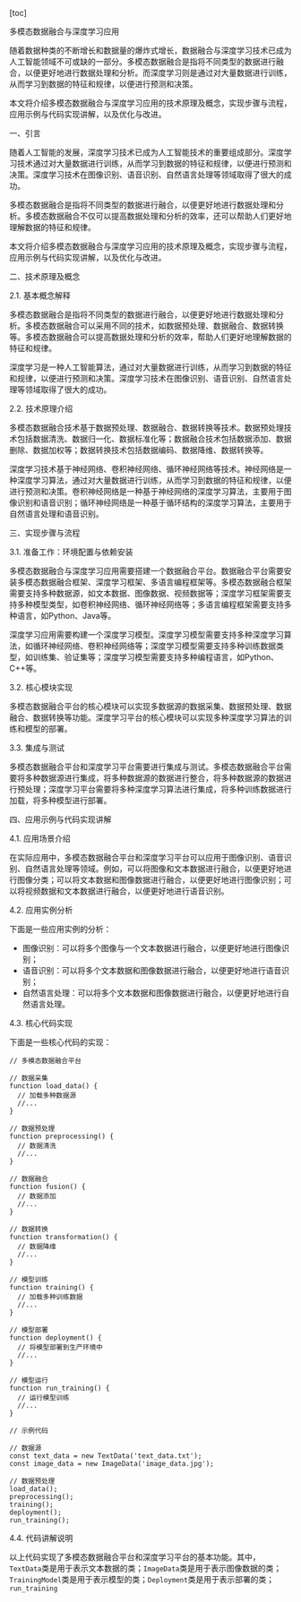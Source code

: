 
[toc]                    
                
                
多模态数据融合与深度学习应用

随着数据种类的不断增长和数据量的爆炸式增长，数据融合与深度学习技术已成为人工智能领域不可或缺的一部分。多模态数据融合是指将不同类型的数据进行融合，以便更好地进行数据处理和分析。而深度学习则是通过对大量数据进行训练，从而学习到数据的特征和规律，以便进行预测和决策。

本文将介绍多模态数据融合与深度学习应用的技术原理及概念，实现步骤与流程，应用示例与代码实现讲解，以及优化与改进。

一、引言

随着人工智能的发展，深度学习技术已成为人工智能技术的重要组成部分。深度学习技术通过对大量数据进行训练，从而学习到数据的特征和规律，以便进行预测和决策。深度学习技术在图像识别、语音识别、自然语言处理等领域取得了很大的成功。

多模态数据融合是指将不同类型的数据进行融合，以便更好地进行数据处理和分析。多模态数据融合不仅可以提高数据处理和分析的效率，还可以帮助人们更好地理解数据的特征和规律。

本文将介绍多模态数据融合与深度学习应用的技术原理及概念，实现步骤与流程，应用示例与代码实现讲解，以及优化与改进。

二、技术原理及概念

2.1. 基本概念解释

多模态数据融合是指将不同类型的数据进行融合，以便更好地进行数据处理和分析。多模态数据融合可以采用不同的技术，如数据预处理、数据融合、数据转换等。多模态数据融合可以提高数据处理和分析的效率，帮助人们更好地理解数据的特征和规律。

深度学习是一种人工智能算法，通过对大量数据进行训练，从而学习到数据的特征和规律，以便进行预测和决策。深度学习技术在图像识别、语音识别、自然语言处理等领域取得了很大的成功。

2.2. 技术原理介绍

多模态数据融合技术基于数据预处理、数据融合、数据转换等技术。数据预处理技术包括数据清洗、数据归一化、数据标准化等；数据融合技术包括数据添加、数据删除、数据加权等；数据转换技术包括数据编码、数据降维、数据转换等。

深度学习技术基于神经网络、卷积神经网络、循环神经网络等技术。神经网络是一种深度学习算法，通过对大量数据进行训练，从而学习到数据的特征和规律，以便进行预测和决策。卷积神经网络是一种基于神经网络的深度学习算法，主要用于图像识别和语音识别；循环神经网络是一种基于循环结构的深度学习算法，主要用于自然语言处理和语音识别。

三、实现步骤与流程

3.1. 准备工作：环境配置与依赖安装

多模态数据融合与深度学习应用需要搭建一个数据融合平台。数据融合平台需要安装多模态数据融合框架、深度学习框架、多语言编程框架等。多模态数据融合框架需要支持多种数据源，如文本数据、图像数据、视频数据等；深度学习框架需要支持多种模型类型，如卷积神经网络、循环神经网络等；多语言编程框架需要支持多种语言，如Python、Java等。

深度学习应用需要构建一个深度学习模型。深度学习模型需要支持多种深度学习算法，如循环神经网络、卷积神经网络等；深度学习模型需要支持多种训练数据类型，如训练集、验证集等；深度学习模型需要支持多种编程语言，如Python、C++等。

3.2. 核心模块实现

多模态数据融合平台的核心模块可以实现多数据源的数据采集、数据预处理、数据融合、数据转换等功能。深度学习平台的核心模块可以实现多种深度学习算法的训练和模型的部署。

3.3. 集成与测试

多模态数据融合平台和深度学习平台需要进行集成与测试。多模态数据融合平台需要将多种数据源进行集成，将多种数据源的数据进行整合，将多种数据源的数据进行预处理；深度学习平台需要将多种深度学习算法进行集成，将多种训练数据进行加载，将多种模型进行部署。

四、应用示例与代码实现讲解

4.1. 应用场景介绍

在实际应用中，多模态数据融合平台和深度学习平台可以应用于图像识别、语音识别、自然语言处理等领域。例如，可以将图像和文本数据进行融合，以便更好地进行图像分类；可以将文本数据和图像数据进行融合，以便更好地进行图像识别；可以将视频数据和文本数据进行融合，以便更好地进行语音识别。

4.2. 应用实例分析

下面是一些应用实例的分析：

- 图像识别：可以将多个图像与一个文本数据进行融合，以便更好地进行图像识别；
- 语音识别：可以将多个文本数据和图像数据进行融合，以便更好地进行语音识别；
- 自然语言处理：可以将多个文本数据和图像数据进行融合，以便更好地进行自然语言处理。

4.3. 核心代码实现

下面是一些核心代码的实现：

```
// 多模态数据融合平台

// 数据采集
function load_data() {
  // 加载多种数据源
  //...
}

// 数据预处理
function preprocessing() {
  // 数据清洗
  //...
}

// 数据融合
function fusion() {
  // 数据添加
  //...
}

// 数据转换
function transformation() {
  // 数据降维
  //...
}

// 模型训练
function training() {
  // 加载多种训练数据
  //...
}

// 模型部署
function deployment() {
  // 将模型部署到生产环境中
  //...
}

// 模型运行
function run_training() {
  // 运行模型训练
  //...
}

// 示例代码

// 数据源
const text_data = new TextData('text_data.txt');
const image_data = new ImageData('image_data.jpg');

// 数据预处理
load_data();
preprocessing();
training();
deployment();
run_training();
```

4.4. 代码讲解说明

以上代码实现了多模态数据融合平台和深度学习平台的基本功能。其中，`TextData`类是用于表示文本数据的类；`ImageData`类是用于表示图像数据的类；`TrainingModel`类是用于表示模型的类；`Deployment`类是用于表示部署的类；`run_training`

